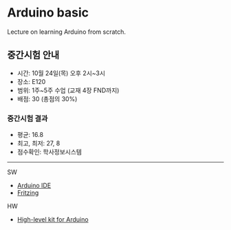 # Arduino basic
Lecture on learning Arduino from scratch.

## 중간시험 안내
- 시간: 10월 24일(목) 오후 2시~3시
- 장소: E120
- 범위: 1주~5주 수업 (교재 4장 FND까지)
- 배점: 30 (총점의 30%)

### 중간시험 결과
- 평균: 16.8
- 최고, 최저: 27, 8
- 점수확인: 학사정보시스템

---

SW

- [Arduino IDE](https://www.arduino.cc/)
- [Fritzing](http://fritzing.org/download/)

HW

- [High-level kit for Arduino](http://arduinostory.com/goods/goods_view.php?goodsNo=1000000306)
